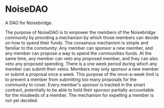 # NoiseDAO
A DAO for Noisebridge.

The purpose of NoiseDAO is to empower the members of the Noisebridge community by providing a mechanism by which those members can decide on how to spend their funds. The consensus mechanism is simple and familiar to the community: Any member can sponsor a new member, and any member can propose a way to spend the communities funds. At the same time, any member can veto any proposed member, and they can also veto any proposed spending. There is a one week period during which any member can submit their vetos. Members may only sponsor a new member or submit a proposal once a week. This purpose of the once-a-week limit is to prevent a member from submitting too many proposals for the community to cover. Every member's sponsor is tracked in the smart contract, potentially to be able to hold their sponsor partially accountable for the misdeeds of a member. The mechanism for expelling a member is not yet decided.